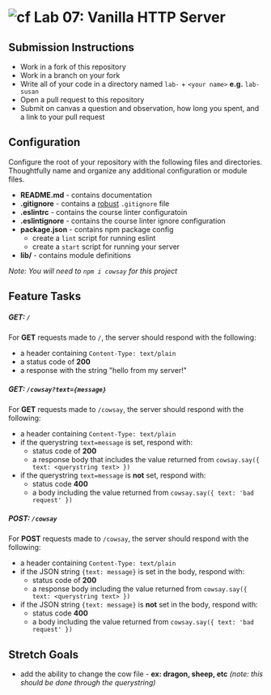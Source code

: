 ![cf](https://i.imgur.com/7v5ASc8.png) Lab 07: Vanilla HTTP Server
======

## Submission Instructions
* Work in a fork of this repository
* Work in a branch on your fork
* Write all of your code in a directory named `lab-` + `<your name>` **e.g.** `lab-susan`
* Open a pull request to this repository
* Submit on canvas a question and observation, how long you spent, and a link to your pull request

## Configuration 
Configure the root of your repository with the following files and directories. Thoughtfully name and organize any additional configuration or module files.

* **README.md** - contains documentation
* **.gitignore** - contains a [robust](http://gitignore.io) `.gitignore` file 
* **.eslintrc** - contains the course linter configuratoin
* **.eslintignore** - contains the course linter ignore configuration
* **package.json** - contains npm package config
  * create a `lint` script for running eslint
  * create a `start` script for running your server
* **lib/** - contains module definitions

_Note: You will need to `npm i cowsay` for this project_

## Feature Tasks

##### GET: `/`
For **GET** requests made to `/`, the server should respond with the following:
* a header containing `Content-Type: text/plain`
* a status code of **200**
* a response with the string "hello from my server!"

##### GET: `/cowsay?text={message}`
For **GET** requests made to `/cowsay`, the server should respond with the following:
* a header containing `Content-Type: text/plain`
* if the querystring `text=message` is set, respond with:
  * status code of **200**
  * a response body that includes the value returned from `cowsay.say({ text: <querystring text> })`
* if the querystring `text=message` is **not** set, respond with:
  * status code **400**
  * a body including the value returned from `cowsay.say({ text: 'bad request' })`

##### POST: `/cowsay`
For **POST** requests made to `/cowsay`, the server should respond with the following:
* a header containing `Content-Type: text/plain`
* if the JSON string `{text: message}` is set in the body, respond with:
  * status code of **200**
  * a response body including the value returned from `cowsay.say({ text: <querystring text> })`
* if the JSON string `{text: message}` is **not** set in the body, respond with:
  * status code **400**
  * a body including the value returned from `cowsay.say({ text: 'bad request' })`

## Stretch Goals
* add the ability to change the cow file - **ex: dragon, sheep, etc** _(note: this should be done through the querystring)_
